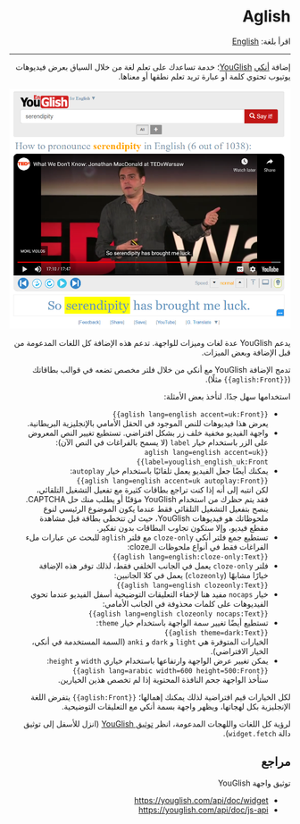 <div dir="rtl">

# Aglish

اقرأ بلغة: [English](README.md)

--------

إضافة [أنكي](https://apps.ankiweb.net/) [YouGlish](https://youglish.com/)؛
خدمة تساعدك على تعلم لغة من خلال السياق بعرض فيديوهات يوتيوب تحتوي كلمة أو عبارة تريد تعلم نطقها أو معناها.

![YouGlish Widget](youglish-widget.png)

يدعم YouGlish عدة لغات وميزات للواجهة. تدعم هذه الإضافة كل اللغات المدعومة من قبل الإضافة
وبعض الميزات.

تدمج الإضافة YouGlish مع أنكي من خلال فلتر مخصص تضعه في قوالب بطاقاتك (`{{aglish:Front}}` مثلًا).

استخدامها سهل جدًا. لنأخذ بعض الأمثلة:

- `{{aglish lang=english accent=uk:Front}}`  
  يعرض هذا فيديوهات للنص الموجود في الحقل الأمامي بالإنجليزية البريطانية.
- واجهة الفيديو مخفية خلف زر بشكل افتراضي.
  تستطيع تغيير النص المعروض على الزر باستخدام خيار `label` (لا يسمح بالفراغات في النص الآن):  
  `{{aglish lang=english accent=uk label=youglish_english_uk:Front}}`
- يمكنك أيضًا جعل الفيديو يعمل تلقائيًا باستخدام خيار `autoplay`:  
  `{{aglish lang=english accent=uk autoplay:Front}}`  
  لكن انتبه إلى أنه إذا كنت تراجع بطاقات كثيرة مع تفعيل التشغيل التلقائي، فقد يتم حظرك
  من استخدام YouGlish مؤقتًا أو يطلب منك حل CAPTCHA. ينصح بتفعيل التشغيل التلقائي
  فقط عندما يكون الموضوع الرئيسي لنوع ملحوظاتك هو فيديوهات YouGlish، حيث لن تتخطى بطاقة
  قبل مشاهدة مقطع فيديو، وإلا ستكون تجاوب البطاقات بدون تفكير.
- تستطيع جمع فلتر أنكي `cloze-only` مع فلتر `aglish` للبحث عن عبارات ملء الفراغات فقط
  في أنواع ملحوظات الـcloze:  
  `{{aglish lang=english:cloze-only:Text}}`
- فلتر `cloze-only` يعمل في الجانب الخلفي فقط، لذلك توفر هذه الإضافة خيارًا مشابهًا (`clozeonly`)
  يعمل في كلا الجانبين:  
  `{{aglish lang=english clozeonly:Text}}`
- خيار `nocaps` مفيد هنا لإخفاء التعليقات التوضيحية أسفل الفيديو عندما تحوي الفيديوهات على كلمات
  محذوفة في الجانب الأمامي:  
  `{{aglish lang=english clozeonly nocaps:Text}}`
- تستطيع أيضًا تغيير سمة الواجهة باستخدام خيار `theme`:  
  `{{aglish theme=dark:Text}}`  
  الخيارات المتوفرة هي `light` و `dark` و `anki` (السمة المستخدمة في أنكي، الخيار الافتراضي).
- يمكن تغيير عرض الواجهة وارتفاعها باستخدام خياري `width` و `height`:  
  `{{aglish lang=arabic width=600 height=500:Front}}`  
  ستأخذ الواجهة جحم النافذة المحتوية إذا لم تخصص هذين الخيارين.

لكل الخيارات قيم افتراضية لذلك يمكنك إهمالها؛ `{{aglish:Front}}` يتفرض اللغة الإنجليزية بكل
لهجاتها، ويظهر واجهة بسمة أنكي مع التعليقات التوضيحية.

لرؤية كل اللغات واللهجات المدعومة، انظر [توثيق YouGlish](https://youglish.com/api/doc/js-api) (انزل للأسفل إلى توثيق دالة `widget.fetch`).

## مراجع

توثيق واجهة YouGlish
 - https://youglish.com/api/doc/widget
 - https://youglish.com/api/doc/js-api

</div>
